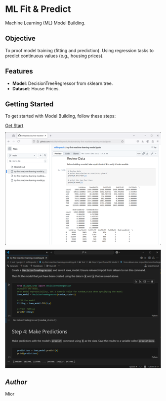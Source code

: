 # ML Fit & Predict
Machine Learning (ML) Model Building.

## Objective

To proof model training (fitting and prediction).  Using regression tasks to predict continuous values (e.g., housing prices).

## Features

- **Model**: DecisionTreeRegressor from sklearn.tree.
- **Dataset**: House Prices.

## Getting Started

To get started with Model Building, follow these steps:

[Get Start](https://github.com/miozilla/mlfitnpredic/blob/main/try-first-machine-learning-model.ipynb)

![Testing_Screenshot1](./try-first-machine-learning-model.ipynb-Github_1.png)

![Testing_Screenshot2](./try-first-machine-learning-model.ipynb-VSCode_1.png)

## *Author*
Mior
